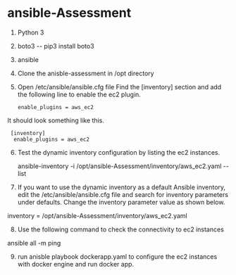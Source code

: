 # ansible-Assessment


1. Python 3
2. boto3 -- pip3 install boto3
3. ansible
4. Clone the anisble-assessment in /opt directory
5.  Open /etc/ansible/ansible.cfg file
    Find the [inventory] section and add the following line to enable the ec2 plugin.

        enable_plugins = aws_ec2

   It should look something like this.

     [inventory]
      enable_plugins = aws_ec2


6. Test the dynamic inventory configuration by listing the ec2 instances.

   ansible-inventory -i /opt/ansible-Assessment/inventory/aws_ec2.yaml --list 

7. If you want to use the dynamic inventory as a default Ansible inventory, edit the /etc/ansible/ansible.cfg file and search for inventory parameters under defaults. Change the inventory parameter value as shown below.

inventory      = /opt/ansible-Assessment/inventory/aws_ec2.yaml

8.  Use the following command to check the connectivity to ec2 instances

ansible all -m ping

9. run anisble playbook dockerapp.yaml to configure the ec2 instances with docker engine and run docker app.
